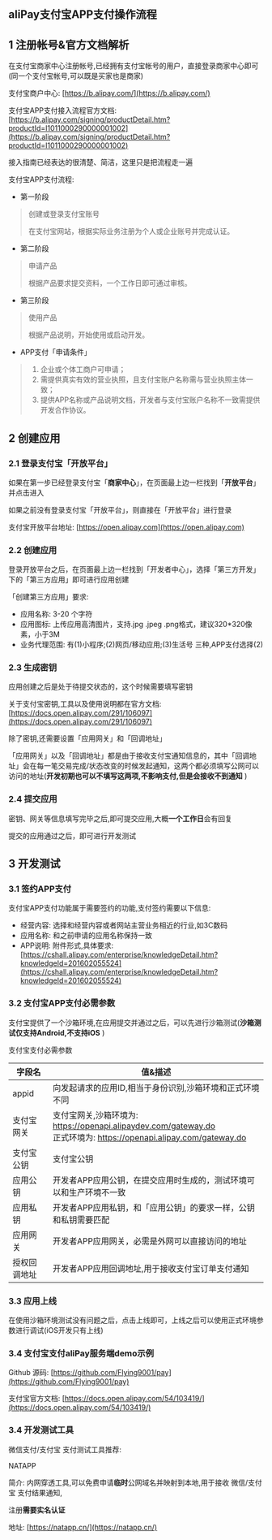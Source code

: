 ## aliPay支付宝APP支付操作流程  





## 1 注册帐号&官方文档解析    

在支付宝商家中心注册帐号,已经拥有支付宝帐号的用户，直接登录商家中心即可(同一个支付宝帐号,可以既是买家也是商家)  

支付宝商户中心: [https://b.alipay.com/](https://b.alipay.com/)  

支付宝APP支付接入流程官方文档: [https://b.alipay.com/signing/productDetail.htm?productId=I1011000290000001002](https://b.alipay.com/signing/productDetail.htm?productId=I1011000290000001002)  

接入指南已经表达的很清楚、简洁，这里只是把流程走一遍  

支付宝APP支付流程: 

- 第一阶段

>创建或登录支付宝账号
>
>在支付宝网站，根据实际业务注册为个人或企业账号并完成认证。

- 第二阶段

> 申请产品
>
> 根据产品要求提交资料，一个工作日即可通过审核。

- 第三阶段

> 使用产品
>
> 根据产品说明，开始使用或启动开发。

- APP支付「申请条件」

>1. 企业或个体工商户可申请；
>2. 需提供真实有效的营业执照，且支付宝账户名称需与营业执照主体一致；
>3. 提供APP名称或产品说明文档，开发者与支付宝账户名称不一致需提供开发合作协议。



## 2 创建应用  

### 2.1 登录支付宝「开放平台」  

如果在第一步已经登录支付宝「**商家中心**」，在页面最上边一栏找到「**开放平台**」并点击进入  

如果之前没有登录支付宝「开放平台」，则直接在「开放平台」进行登录  

支付宝开放平台地址: [https://open.alipay.com](https://open.alipay.com)  

### 2.2 创建应用  

登录开放平台之后，在页面最上边一栏找到「开发者中心」，选择「第三方开发」下的「第三方应用」即可进行应用创建  

「创建第三方应用」要求:  

- 应用名称: 3-20 个字符  
- 应用图标: 上传应用高清图片，支持.jpg .jpeg .png格式，建议320*320像素，小于3M   
- 业务代理范围: 有(1)小程序;(2)网页/移动应用;(3)生活号 三种,APP支付选择(2)  

### 2.3 生成密钥  

应用创建之后是处于待提交状态的，这个时候需要填写密钥  

关于支付宝密钥,工具以及使用说明都在官方文档: [https://docs.open.alipay.com/291/106097](https://docs.open.alipay.com/291/106097)  

除了密钥,还需要设置「应用网关」和「回调地址」  

「应用网关」以及「回调地址」都是由于接收支付宝通知信息的，其中「回调地址」会在每一笔交易完成/状态改变的时候发起通知，这两个都必须填写公网可以访问的地址(**开发初期也可以不填写这两项,不影响支付,但是会接收不到通知** )  

### 2.4 提交应用  

密钥、网关等信息填写完毕之后,即可提交应用,大概**一个工作日**会有回复  

提交的应用通过之后，即可进行开发测试  



## 3 开发测试  

### 3.1 签约APP支付  

支付宝APP支付功能属于需要签约的功能,支付签约需要以下信息:  

- 经营内容: 选择和经营内容或者网站主营业务相近的行业,如3C数码  
- 应用名称: 和之前申请的应用名称保持一致  
- APP说明: 附件形式,具体要求:  [https://cshall.alipay.com/enterprise/knowledgeDetail.htm?knowledgeId=201602055524](https://cshall.alipay.com/enterprise/knowledgeDetail.htm?knowledgeId=201602055524)  

### 3.2 支付宝APP支付必需参数  

支付宝提供了一个沙箱环境,在应用提交并通过之后，可以先进行沙箱测试(**沙箱测试仅支持Android,不支持iOS** )  

支付宝支付必需参数  

| 字段名       | 值&描述                                                      |
| ------------ | ------------------------------------------------------------ |
| appid        | 向发起请求的应用ID,相当于身份识别,沙箱环境和正式环境不同     |
| 支付宝网关   | 支付宝网关,沙箱环境为: https://openapi.alipaydev.com/gateway.do <br>正式环境为:  https://openapi.alipay.com/gateway.do |
| 支付宝公钥   | 支付宝公钥                                                   |
| 应用公钥     | 开发者APP应用公钥，在提交应用时生成的，测试环境可以和生产环境不一致 |
| 应用私钥     | 开发者APP应用私钥，和「应用公钥」的要求一样，公钥和私钥需要匹配 |
| 应用网关     | 开发者APP应用网关，必需是外网可以直接访问的地址              |
| 授权回调地址 | 开发者APP应用回调地址,用于接收支付宝订单支付通知             |

### 3.3 应用上线  

在使用沙箱环境测试没有问题之后，点击上线即可，上线之后可以使用正式环境参数进行调试(iOS开发只有上线)

### 3.4 支付宝支付aliPay服务端demo示例  

Github 源码: [https://github.com/Flying9001/pay](https://github.com/Flying9001/pay)  

支付宝官方文档: [https://docs.open.alipay.com/54/103419/](https://docs.open.alipay.com/54/103419/)  

### 3.4 开发测试工具  

微信支付/支付宝 支付测试工具推荐:  

NATAPP  

简介: 内网穿透工具,可以免费申请**临时**公网域名并映射到本地,用于接收 微信/支付宝 支付结果通知,  

注册**需要实名认证**  

地址: [https://natapp.cn/](https://natapp.cn/)  



